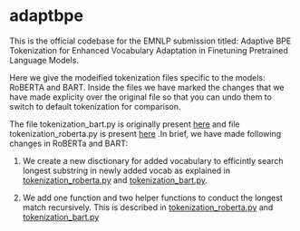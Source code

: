 # adaptbpe

This is the official codebase for the EMNLP submission titled: Adaptive BPE Tokenization for Enhanced Vocabulary Adaptation in Finetuning Pretrained Language Models.

Here we give the modeified tokenization files specific to the models: RoBERTA and BART. Inside the files we have marked the changes that we have made explicity over the original file so that you can undo them to switch to default tokenization for comparison.

The file tokenization_bart.py is originally present [here](https://github.com/huggingface/transformers/blob/main/src/transformers/models/bart/tokenization_bart.py) and file tokenization_roberta.py is present [here](https://github.com/huggingface/transformers/blob/main/src/transformers/models/roberta/tokenization_roberta.py) .In brief, we have made following changes in RoBERTa and BART:
  1. We create a new disctionary for added vocabulary to efficintly search longest substring in newly added vocab as explained in [tokenization_roberta.py](https://github.com/med-tools/adaptbpe/blob/main/tokenization_roberta.py#L200-L206) and [tokenization_bart.py](https://github.com/med-tools/adaptbpe/blob/main/tokenization_roberta.py#L193-L199).

  2. We add one function and two helper functions to conduct the longest match recursively. This is described in  [tokenization_roberta.py](https://github.com/med-tools/adaptbpe/blob/main/tokenization_roberta.py#L233-L282) and [tokenization_bart.py](https://github.com/med-tools/adaptbpe/blob/main/tokenization_roberta.py#L224-L272)

